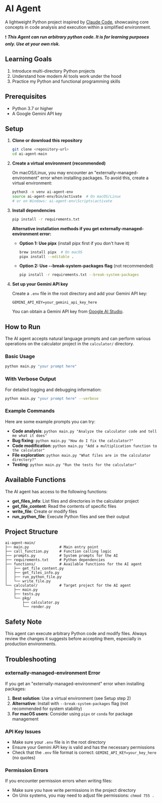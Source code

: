 # AI Agent

A lightweight Python project inspired by [Claude Code](https://www.anthropic.com/claude-code), showcasing core concepts in code analysis and execution within a simplified environment.


:exclamation: **_This Agent can run arbitrary python code. It is for learning purposes only. Use at your own risk._**

## Learning Goals

1. Introduce multi-directory Python projects
2. Understand how modern AI tools work under the hood
3. Practice my Python and functional programming skills

## Prerequisites

- Python 3.7 or higher
- A Google Gemini API key

## Setup

1. **Clone or download this repository**
   ```bash
   git clone <repository-url>
   cd ai-agent-main
   ```

2. **Create a virtual environment (recommended)**
   
   On macOS/Linux, you may encounter an "externally-managed-environment" error when installing packages. To avoid this, create a virtual environment:
   
   ```bash
   python3 -m venv ai-agent-env
   source ai-agent-env/bin/activate  # On macOS/Linux
   # or on Windows: ai-agent-env\Scripts\activate
   ```

3. **Install dependencies**
   ```bash
   pip install -r requirements.txt
   ```
   
   **Alternative installation methods if you get externally-managed-environment error:**
   
   - **Option 1: Use pipx** (install pipx first if you don't have it)
     ```bash
     brew install pipx  # On macOS
     pipx install --editable .
     ```
   
   - **Option 2: Use --break-system-packages flag** (not recommended)
     ```bash
     pip install -r requirements.txt --break-system-packages
     ```

4. **Set up your Gemini API key**
   
   Create a `.env` file in the root directory and add your Gemini API key:
   ```
   GEMINI_API_KEY=your_gemini_api_key_here
   ```
   
   You can obtain a Gemini API key from [Google AI Studio](https://aistudio.google.com/app/apikey).

## How to Run

The AI agent accepts natural language prompts and can perform various operations on the calculator project in the `calculator/` directory.

### Basic Usage

```bash
python main.py "your prompt here"
```

### With Verbose Output

For detailed logging and debugging information:

```bash
python main.py "your prompt here" --verbose
```

### Example Commands

Here are some example prompts you can try:

- **Code analysis**: `python main.py "Analyze the calculator code and tell me what it does"`
- **Bug fixing**: `python main.py "How do I fix the calculator?"`
- **Code modification**: `python main.py "Add a multiplication function to the calculator"`
- **File exploration**: `python main.py "What files are in the calculator directory?"`
- **Testing**: `python main.py "Run the tests for the calculator"`

## Available Functions

The AI agent has access to the following functions:

- **get_files_info**: List files and directories in the calculator project
- **get_file_content**: Read the contents of specific files
- **write_file**: Create or modify files
- **run_python_file**: Execute Python files and see their output

## Project Structure

```
ai-agent-main/
├── main.py              # Main entry point
├── call_function.py     # Function calling logic
├── prompts.py           # System prompts for the AI
├── requirements.txt     # Python dependencies
├── functions/           # Available functions for the AI agent
│   ├── get_file_content.py
│   ├── get_files_info.py
│   ├── run_python_file.py
│   └── write_file.py
└── calculator/          # Target project for the AI agent
    ├── main.py
    ├── tests.py
    └── pkg/
        ├── calculator.py
        └── render.py
```

## Safety Note

This agent can execute arbitrary Python code and modify files. Always review the changes it suggests before accepting them, especially in production environments.

## Troubleshooting

### externally-managed-environment Error

If you get an "externally-managed-environment" error when installing packages:

1. **Best solution**: Use a virtual environment (see Setup step 2)
2. **Alternative**: Install with `--break-system-packages` flag (not recommended for system stability)
3. **For macOS users**: Consider using `pipx` or `conda` for package management

### API Key Issues

- Make sure your `.env` file is in the root directory
- Ensure your Gemini API key is valid and has the necessary permissions
- Check that the `.env` file format is correct: `GEMINI_API_KEY=your_key_here` (no quotes)

### Permission Errors

If you encounter permission errors when writing files:
- Make sure you have write permissions in the project directory
- On Unix systems, you may need to adjust file permissions: `chmod 755 .`
